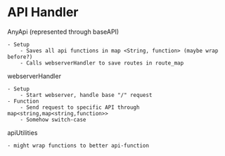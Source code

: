 # API Handler

AnyApi (represented through baseAPI)

    - Setup
        - Saves all api functions in map <String, function> (maybe wrap before?)
        - Calls webserverHandler to save routes in route_map

webserverHandler

    - Setup
        - Start webserver, handle base "/" request
    - Function
        - Send request to specific API through map<string,map<string,function>>
        - Somehow switch-case

apiUtilities

    - might wrap functions to better api-function
